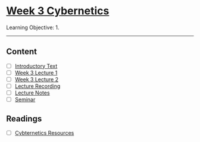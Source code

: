 # [Week 3 Cybernetics](https://canvas.sussex.ac.uk/courses/31028/pages/week-3-cybernetics-and-negative-feedback-2?module_item_id=1496358)
Learning Objective:
1. 

---

## Content
- [ ] [Introductory Text]()
- [ ] [Week 3 Lecture 1](https://canvas.sussex.ac.uk/courses/31028/files/5577312?module_item_id=1496212)
- [ ] [Week 3 Lecture 2](https://canvas.sussex.ac.uk/courses/31028/files/5577311?module_item_id=1496211)
- [ ] [Lecture Recording](https://sussex.cloud.panopto.eu/Panopto/Pages/Viewer.aspx?id=9d2f76d4-1df4-4af5-b13f-b28200e67e60)
- [ ] [Lecture Notes]()
- [ ] [Seminar](https://canvas.sussex.ac.uk/courses/31028/pages/week-3-seminar?module_item_id=1496359)

## Readings
- [ ] [Cybternetics Resources](https://canvas.sussex.ac.uk/courses/31028/pages/cybernetics-resources)


